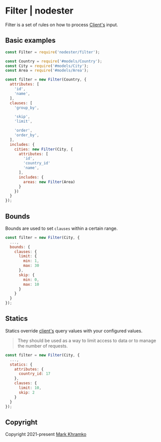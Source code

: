 # Filter | nodester
Filter is a set of rules on how to process [Client's](CoreConcepts.md#client) input.

## Basic examples

```js
const Filter = require('nodester/filter');

const Country = require('#models/Country');
const City = require('#models/City');
const Area = require('#models/Area');

const filter = new Filter(Country, {
  attributes: [
    'id',
    'name',
  ],
  clauses: [    
    'group_by',

    'skip',
    'limit',

    'order',
    'order_by',
  ],
  includes: {
    cities: new Filter(City, {
      attributes: [
        'id',
        'country_id'
        'name',
      ],
      includes: {
        areas: new Filter(Area)
      }
    })
  }
});
```

## Bounds

Bounds are used to set `clauses` within a certain range.

```js
const filter = new Filter(City, {
  ...,
  bounds: {
    clauses: {
      limit: {
        min: 1,
        max: 30
      },
      skip: {
        min: 0,
        max: 10
      }
    }
  }
});
```

## Statics

Statics override [client's](CoreConcepts.md#client) query values with your configured values.

> They should be used as a way to limit access to data or to manage the number of requests.

```js
const filter = new Filter(City, {
  ...,
  statics: {
    attributes: {
      country_id: 17
    },
    clauses: {
      limit: 10,
      skip: 2
    }
  }
});
```

## Copyright
Copyright 2021-present [Mark Khramko](https://github.com/MarkKhramko)
